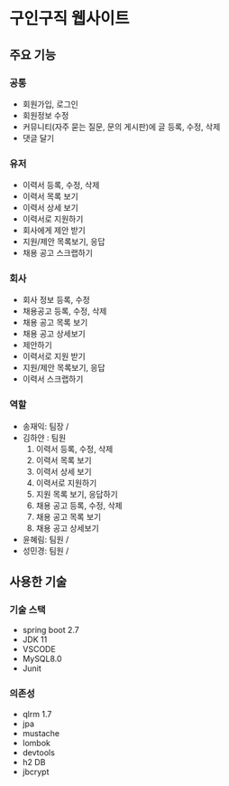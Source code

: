# 구인구직 웹사이트

## 주요 기능
### 공통
- 회원가입, 로그인
- 회원정보 수정
- 커뮤니티(자주 묻는 질문, 문의 게시판)에 글 등록, 수정, 삭제
- 댓글 달기
  

### 유저
- 이력서 등록, 수정, 삭제
- 이력서 목록 보기
- 이력서 상세 보기
- 이력서로 지원하기
- 회사에게 제안 받기
- 지원/제안 목록보기, 응답
- 채용 공고 스크랩하기

### 회사
- 회사 정보 등록, 수정
- 채용공고 등록, 수정, 삭제
- 채용 공고 목록 보기
- 채용 공고 상세보기
- 제안하기
- 이력서로 지원 받기
- 지원/제안 목록보기, 응답
- 이력서 스크랩하기

### 역할
- 송재익: 팀장 / 
- 김하얀 : 팀원
  1. 이력서 등록, 수정, 삭제
  2. 이력서 목록 보기
  3. 이력서 상세 보기
  4. 이력서로 지원하기
  5. 지원 목록 보기, 응답하기
  6. 채용 공고 등록, 수정, 삭제
  7. 채용 공고 목록 보기
  8. 채용 공고 상세보기
- 윤혜림: 팀원 /
- 성민경: 팀원 /

## 사용한 기술
### 기술 스택
- spring boot 2.7
- JDK 11
- VSCODE
- MySQL8.0
- Junit
### 의존성
- qlrm 1.7
- jpa
- mustache
- lombok
- devtools
- h2 DB
- jbcrypt
